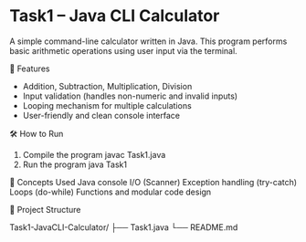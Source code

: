 # Task1 – Java CLI Calculator

A simple command-line calculator written in Java. This program performs basic arithmetic operations using user input via the terminal.

📌 Features

- Addition, Subtraction, Multiplication, Division
- Input validation (handles non-numeric and invalid inputs)
- Looping mechanism for multiple calculations
- User-friendly and clean console interface

🛠️ How to Run

1. Compile the program 
   javac Task1.java
2. Run the program
   java Task1

🧠 Concepts Used
Java console I/O (Scanner)
Exception handling (try-catch)
Loops (do-while)
Functions and modular code design

📁 Project Structure

Task1-JavaCLI-Calculator/
├── Task1.java
└── README.md
